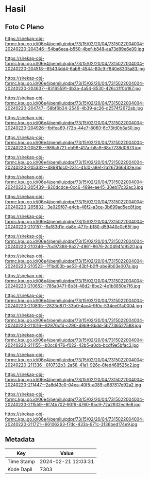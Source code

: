 # Hasil

## Foto C Plano

https://sirekap-obj-formc.kpu.go.id/06e4/pemilu/pdpr/73/15/02/20/04/7315022004004-20240220-204346--54ba6eea-b550-4bef-b848-aa73d89e6e09.jpg

https://sirekap-obj-formc.kpu.go.id/06e4/pemilu/pdpr/73/15/02/20/04/7315022004004-20240220-204518--85434dd4-6ab8-4544-80c9-f840e8305a83.jpg

https://sirekap-obj-formc.kpu.go.id/06e4/pemilu/pdpr/73/15/02/20/04/7315022004004-20240220-204637--83165591-4b3a-4a54-8530-426c31f0b187.jpg

https://sirekap-obj-formc.kpu.go.id/06e4/pemilu/pdpr/73/15/02/20/04/7315022004004-20240220-204747--58bf6b34-2549-4b39-ac26-d2574f2672ab.jpg

https://sirekap-obj-formc.kpu.go.id/06e4/pemilu/pdpr/73/15/02/20/04/7315022004004-20240220-204926--fbffea69-f72b-44e7-8060-6c73fd0b3a50.jpg

https://sirekap-obj-formc.kpu.go.id/06e4/pemilu/pdpr/73/15/02/20/04/7315022004004-20240220-205215--989a5721-eb98-417a-b8c9-68c7738d0673.jpg

https://sirekap-obj-formc.kpu.go.id/06e4/pemilu/pdpr/73/15/02/20/04/7315022004004-20240220-205332--48981dc0-231c-41d0-a8e1-2a267366432e.jpg

https://sirekap-obj-formc.kpu.go.id/06e4/pemilu/pdpr/73/15/02/20/04/7315022004004-20240220-205439--920dcdce-0cc6-489e-ae45-30eb17c32ac3.jpg

https://sirekap-obj-formc.kpu.go.id/06e4/pemilu/pdpr/73/15/02/20/04/7315022004004-20240220-205832--3e029f87-e4cb-48f2-a3ce-3b699ad5ec8f.jpg

https://sirekap-obj-formc.kpu.go.id/06e4/pemilu/pdpr/73/15/02/20/04/7315022004004-20240220-210157--6af83d1c-da8c-477e-b180-d59440e0c65f.jpg

https://sirekap-obj-formc.kpu.go.id/06e4/pemilu/pdpr/73/15/02/20/04/7315022004004-20240220-210346--7bc97388-8a27-4861-8676-2c0494fd9520.jpg

https://sirekap-obj-formc.kpu.go.id/06e4/pemilu/pdpr/73/15/02/20/04/7315022004004-20240220-210523--1f1bd03b-ae53-43bf-b0ff-abe9b03e007a.jpg

https://sirekap-obj-formc.kpu.go.id/06e4/pemilu/pdpr/73/15/02/20/04/7315022004004-20240220-210652--785a0471-8b3f-48d2-8be2-4e1b6850e7f6.jpg

https://sirekap-obj-formc.kpu.go.id/06e4/pemilu/pdpr/73/15/02/20/04/7315022004004-20240220-210835--2823d871-33b0-4ac4-9f0c-534ee01a0004.jpg

https://sirekap-obj-formc.kpu.go.id/06e4/pemilu/pdpr/73/15/02/20/04/7315022004004-20240220-211016--82876cfd-c290-49b9-8bdd-5b7736527588.jpg

https://sirekap-obj-formc.kpu.go.id/06e4/pemilu/pdpr/73/15/02/20/04/7315022004004-20240220-211155--b0cc8476-f022-42b5-a0cb-bcdf9e5bfac3.jpg

https://sirekap-obj-formc.kpu.go.id/06e4/pemilu/pdpr/73/15/02/20/04/7315022004004-20240220-211336--010732b3-2a58-41e1-926c-8fed468525c2.jpg

https://sirekap-obj-formc.kpu.go.id/06e4/pemilu/pdpr/73/15/02/20/04/7315022004004-20240220-211447--2a8d43c0-04ea-40f5-a089-a687817e92a2.jpg

https://sirekap-obj-formc.kpu.go.id/06e4/pemilu/pdpr/73/15/02/20/04/7315022004004-20240220-211559--6f74b702-90f9-4760-95c9-72a2932ec9e8.jpg

https://sirekap-obj-formc.kpu.go.id/06e4/pemilu/pdpr/73/15/02/20/04/7315022004004-20240220-211721--96106263-f7dc-433a-971c-3136bed174e9.jpg


## Metadata

| Key        | Value               |
| ---------- | ------------------- |
| Time Stamp | 2024-02-21 12:03:31 |
| Kode Dapil | 7303                |




